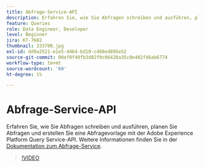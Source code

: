 ```yaml
---
title: Abfrage-Service-API
description: Erfahren Sie, wie Sie Abfragen schreiben und ausführen, planen Sie Abfragen und erstellen Sie eine Abfragevorlage mit der Adobe Experience Platform Query Service-API.
feature: Queries
role: Data Engineer, Developer
level: Beginner
jira: KT-7682
thumbnail: 333700.jpg
exl-id: dd9a2521-e1e5-44b4-bd10-c460ed895e52
source-git-commit: 00ef0f40fb3d82f0c06428a35c0e402f46ab6774
workflow-type: tm+mt
source-wordcount: '60'
ht-degree: 1%

---
```


# Abfrage-Service-API

Erfahren Sie, wie Sie Abfragen schreiben und ausführen, planen Sie Abfragen und erstellen Sie eine Abfragevorlage mit der Adobe Experience Platform Query Service-API. Weitere Informationen finden Sie in der [Dokumentation zum Abfrage-Service](https://experienceleague.adobe.com/docs/experience-platform/query/home.html?lang=de).

>[!VIDEO](https://video.tv.adobe.com/v/333700?learn=on)
